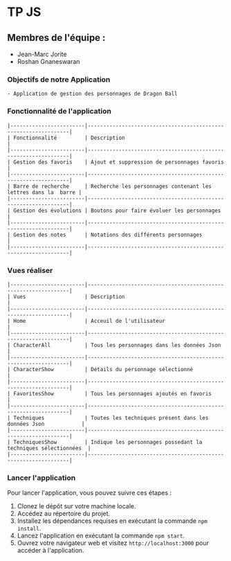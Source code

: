 # TP JS
## Membres de l'équipe :
 - Jean-Marc Jorite
 - Roshan Gnaneswaran

### Objectifs de notre Application

    - Application de gestion des personnages de Dragon Ball

### Fonctionnalité de l'application
    |------------------------|----------------------------------------------------------------|
    | Fonctionnalité         | Description                                                    |
    |------------------------|----------------------------------------------------------------|
    | Gestion des favoris    | Ajout et suppression de personnages favoris                    |
    |------------------------|----------------------------------------------------------------|
    | Barre de recherche     | Recherche les personnages contenant les lettres dans la  barre |
    |------------------------|----------------------------------------------------------------|
    | Gestion des évolutions | Boutons pour faire évoluer les personnages                     |
    |------------------------|----------------------------------------------------------------|
    | Gestion des notes      | Notations des différents personnages                           |
    |------------------------|----------------------------------------------------------------|


### Vues réaliser 

    |------------------------|----------------------------------------------------------------|
    | Vues                   | Description                                                    |
    |------------------------|----------------------------------------------------------------|
    | Home                   | Acceuil de l'utilisateur                                       |
    |------------------------|----------------------------------------------------------------|
    | CharacterAll           | Tous les personnages dans les données Json                     |
    |------------------------|----------------------------------------------------------------|
    | CharacterShow          | Détails du personnage sélectionné                              |
    |------------------------|----------------------------------------------------------------|
    | FavoritesShow          | Tous les personnages ajoutés en favoris                        |
    |------------------------|----------------------------------------------------------------|
    | Techniques             | Toutes les techniques présent dans les données Json            |
    |------------------------|----------------------------------------------------------------|
    | TechniquesShow         | Indique les personnages possedant la techniques sélectionnées  |
    |------------------------|----------------------------------------------------------------|
    
### Lancer l'application
 
Pour lancer l'application, vous pouvez suivre ces étapes :

1. Clonez le dépôt sur votre machine locale.
2. Accédez au répertoire du projet.
3. Installez les dépendances requises en exécutant la commande `npm install`.
4. Lancez l'application en exécutant la commande `npm start`.
5. Ouvrez votre navigateur web et visitez `http://localhost:3000` pour accéder à l'application.


